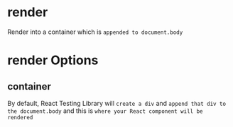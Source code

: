 # render

Render into a container which is `appended to document.body`

# render Options

## container

By default, React Testing Library will `create a div` and `append that div to the document.body` and this is `where your React component will be rendered`
